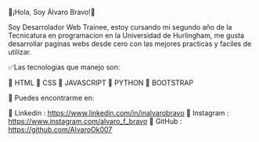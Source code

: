 👋¡Hola, Soy Álvaro Bravo!👋

Soy Desarrolador Web Trainee, estoy cursando mi segundo año de la Tecnicatura en programacion en la Universidad de Hurlingham, me gusta desarrollar paginas webs desde cero con las mejores practicas y faciles de utilizar.

✅Las tecnologias que manejo son:

🔹 HTML 🔹 CSS 🔹 JAVASCRIPT 🔹 PYTHON 🔹 BOOTSTRAP

📌 Puedes encontrarme en:

🔹 Linkedin : https://www.linkedin.com/in/inalvarobravo 🔹 Instagram : https://www.instagram.com/alvaro_f_bravo 🔹 GitHub : https://github.com/AlvaroOk007